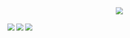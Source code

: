 ## <p align="center">![](https://komarev.com/ghpvc/?username=trulylain&label=⛧+&color=491313)

![](https://64.media.tumblr.com/815e67f128e6934a5a46bb8561344a84/473928ea48888009-4b/s100x200/c5acacd5206cf81486b987b4d370da08d30e9536.pnj)
![](https://64.media.tumblr.com/1f05704d0bb02629e4f0c9d2956d3f07/473928ea48888009-80/s100x200/de965c3755aa2cc768b659ab2a750e6bd101a16e.gifv)
![](https://64.media.tumblr.com/0a31c2e1d2bcc5df2eb98e31eb2110b1/79d8b316934d24c3-5d/s100x200/4b7c20c8acdb2df5bf732f5200d06af94ae21fbe.gifv)
